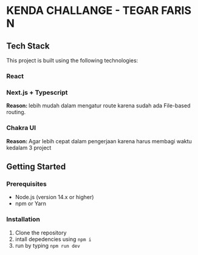 # KENDA CHALLANGE - TEGAR FARIS N

## Tech Stack

This project is built using the following technologies:

### React

### Next.js + Typescript

<strong>Reason: </strong> lebih mudah dalam mengatur route karena sudah ada File-based routing.

### Chakra UI

<strong>Reason: </strong> Agar lebih cepat dalam pengerjaan karena harus membagi waktu kedalam 3 project

## Getting Started

### Prerequisites

- Node.js (version 14.x or higher)
- npm or Yarn

### Installation

1. Clone the repository
2. intall depedencies using `npm i`
3. run by typing `npm run dev`
